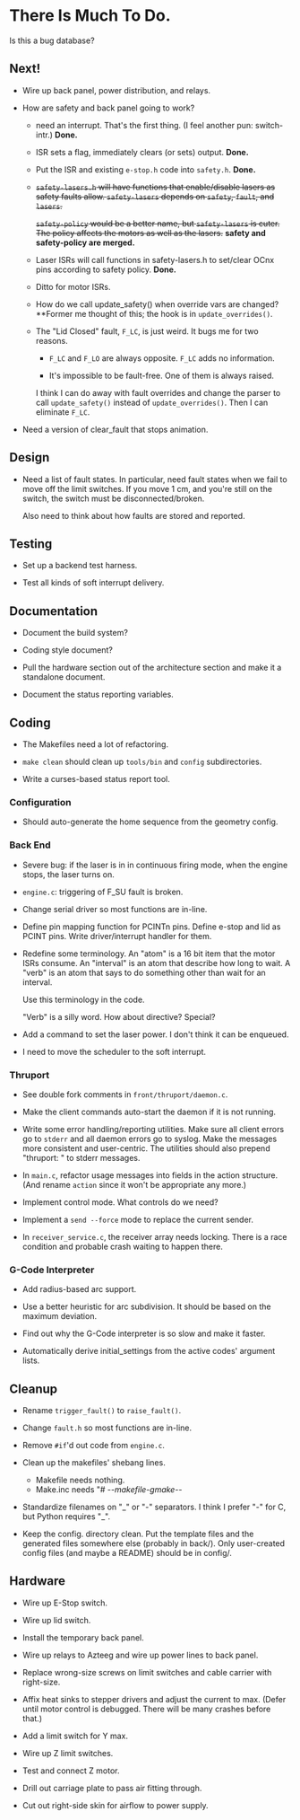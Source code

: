 # There Is Much To Do.

Is this a bug database?


## Next!

* Wire up back panel, power distribution, and relays.

* How are safety and back panel going to work?

   - need an interrupt.  That's the first thing.  (I feel another
     pun: switch-intr.)  **Done.**

   - ISR sets a flag, immediately clears (or sets) output.
     **Done.**

   - Put the ISR and existing `e-stop.h` code into `safety.h`.
     **Done.**

   - <s>`safety-lasers.h` will have functions that enable/disable
     lasers as safety faults allow.  `safety-lasers` depends on
     `safety`, `fault`, and `lasers`.</s>
    
     <s>`safety-policy` would be a better name, but `safety-lasers` is
     cuter.  The policy affects the motors as well as the lasers.</s>
     **safety and safety-policy are merged.**

   - Laser ISRs will call functions in safety-lasers.h to set/clear
     OCnx pins according to safety policy.  **Done.**

   - Ditto for motor ISRs.

   - How do we call update_safety() when override vars are changed?
     **Former me thought of this; the hook is in `update_overrides()`.

   - The "Lid Closed" fault, `F_LC`, is just weird.  It bugs me for
     two reasons.

       + `F_LC` and `F_LO` are always opposite.  `F_LC` adds no
         information.

       + It's impossible to be fault-free.  One of them is always raised.

     I think I can do away with fault overrides and change the parser
     to call `update_safety()` instead of `update_overrides()`.  Then
     I can eliminate `F_LC`.

* Need a version of clear_fault that stops animation.


## Design

* Need a list of fault  states.  In particular, need fault states when
  we  fail to move  off the  limit switches.   If you  move 1  cm, and
  you're still on the switch, the switch must be disconnected/broken.

  Also need to think about how faults are stored and reported.


## Testing

+ Set up a backend test harness.

* Test all kinds of soft interrupt delivery.


## Documentation

* Document the build system?

* Coding style document?

* Pull the hardware section out of the architecture section and make
  it a standalone document.

* Document the status reporting variables.


## Coding

* The Makefiles need a lot of refactoring.

* `make clean` should clean up `tools/bin` and `config` subdirectories.

* Write a curses-based status report tool.


### Configuration

* Should auto-generate the home sequence from the geometry config.


### Back End

* Severe bug: if the laser is in in continuous firing mode, when the
  engine stops, the laser turns on.
  
* `engine.c`: triggering of F_SU fault is broken.

* Change serial driver so most functions are in-line.

* Define pin mapping function for PCINTn pins.  Define e-stop and lid
  as PCINT pins.  Write driver/interrupt handler for them.

* Redefine some terminology.  An "atom" is a 16 bit item that the motor
  ISRs consume.  An "interval" is an atom that describe how long to
  wait.  A "verb" is an atom that says to do something other than wait
  for an interval.
  
  Use this terminology in the code.

  "Verb" is a silly word.  How about directive?  Special?   

* Add a command to set the laser power.  I don't think it can be enqueued.

* I need to move the scheduler to the soft interrupt.


### Thruport

* See double fork comments in `front/thruport/daemon.c`.

* Make the client commands auto-start the daemon if it is not running.

* Write some error handling/reporting utilities.  Make sure all client
  errors go to `stderr` and all daemon errors go to syslog.  Make the
  messages more consistent and user-centric.  The utilities should also
  prepend "thruport: " to stderr messages.

* In `main.c`, refactor usage messages into fields in the action
  structure.  (And rename `action` since it won't be appropriate any
  more.)

* Implement control mode.  What controls do we need?

* Implement a `send --force` mode to replace the current sender.

* In `receiver_service.c`, the receiver array needs locking.  There is
  a race condition and probable crash waiting to happen there.


### G-Code Interpreter

* Add radius-based arc support.

* Use a better heuristic for arc subdivision.  It should be based on
  the maximum deviation.

* Find out why the G-Code interpreter is so slow and make it faster.

* Automatically derive initial_settings from the active codes'
  argument lists.


## Cleanup

* Rename `trigger_fault()` to `raise_fault()`.

* Change `fault.h` so most functions are in-line.

* Remove `#if`'d out code from `engine.c`.

* Clean up the makefiles' shebang lines.
  - Makefile needs nothing.
  - Make.inc needs "# -*-makefile-gmake-*-

* Standardize filenames on "\_" or "-" separators.  I think I prefer
  "-" for C, but Python requires "\_".

* Keep the config. directory clean.  Put the template files and the
  generated files somewhere else (probably in back/).  Only
  user-created config files (and maybe a README) should be in config/.


## Hardware

* Wire up E-Stop switch.

* Wire up lid switch.

* Install the temporary back panel.

* Wire up relays to Azteeg and wire up power lines to back panel.

* Replace wrong-size screws on limit switches and cable carrier with
  right-size.

* Affix heat sinks to stepper drivers and adjust the current to max.
  (Defer until motor control is debugged.  There will be many crashes
  before that.)

* Add a limit switch for Y max.

* Wire up Z limit switches.

* Test and connect Z motor.

* Drill out carriage plate to pass air fitting through.

* Cut out right-side skin for airflow to power supply.
